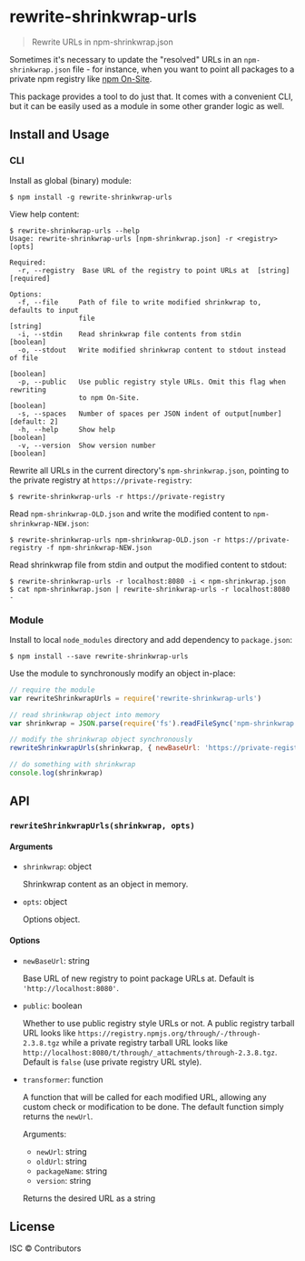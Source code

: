 # rewrite-shrinkwrap-urls

> Rewrite URLs in npm-shrinkwrap.json

Sometimes it's necessary to update the "resolved" URLs in an `npm-shrinkwrap.json` file - for instance, when you want to point all packages to a private npm registry like [npm On-Site](https://www.npmjs.com/npm/on-site).

This package provides a tool to do just that. It comes with a convenient CLI, but it can be easily used as a module in some other grander logic as well.

## Install and Usage

### CLI

Install as global (binary) module:

```
$ npm install -g rewrite-shrinkwrap-urls
```

View help content:

```
$ rewrite-shrinkwrap-urls --help
Usage: rewrite-shrinkwrap-urls [npm-shrinkwrap.json] -r <registry> [opts]

Required:
  -r, --registry  Base URL of the registry to point URLs at  [string] [required]

Options:
  -f, --file     Path of file to write modified shrinkwrap to, defaults to input
                 file                                                   [string]
  -i, --stdin    Read shrinkwrap file contents from stdin              [boolean]
  -o, --stdout   Write modified shrinkwrap content to stdout instead of file
                                                                       [boolean]
  -p, --public   Use public registry style URLs. Omit this flag when rewriting
                 to npm On-Site.                                       [boolean]
  -s, --spaces   Number of spaces per JSON indent of output[number] [default: 2]
  -h, --help     Show help                                             [boolean]
  -v, --version  Show version number                                   [boolean]
```

Rewrite all URLs in the current directory's `npm-shrinkwrap.json`, pointing to the private registry at `https://private-registry`:

```
$ rewrite-shrinkwrap-urls -r https://private-registry
```

Read `npm-shrinkwrap-OLD.json` and write the modified content to `npm-shrinkwrap-NEW.json`:

```
$ rewrite-shrinkwrap-urls npm-shrinkwrap-OLD.json -r https://private-registry -f npm-shrinkwrap-NEW.json
```

Read shrinkwrap file from stdin and output the modified content to stdout:

```
$ rewrite-shrinkwrap-urls -r localhost:8080 -i < npm-shrinkwrap.json
$ cat npm-shrinkwrap.json | rewrite-shrinkwrap-urls -r localhost:8080 -
```

### Module

Install to local `node_modules` directory and add dependency to `package.json`:

```
$ npm install --save rewrite-shrinkwrap-urls
```

Use the module to synchronously modify an object in-place:

```js
// require the module
var rewriteShrinkwrapUrls = require('rewrite-shrinkwrap-urls')

// read shrinkwrap object into memory
var shrinkwrap = JSON.parse(require('fs').readFileSync('npm-shrinkwrap.json', { encoding: 'utf8' }))

// modify the shrinkwrap object synchronously
rewriteShrinkwrapUrls(shrinkwrap, { newBaseUrl: 'https://private-registry' })

// do something with shrinkwrap
console.log(shrinkwrap)
```

## API

### `rewriteShrinkwrapUrls(shrinkwrap, opts)`

#### Arguments

- `shrinkwrap`: object

    Shrinkwrap content as an object in memory.

- `opts`: object

    Options object.

#### Options

- `newBaseUrl`: string

    Base URL of new registry to point package URLs at. Default is `'http://localhost:8080'`.

- `public`: boolean

    Whether to use public registry style URLs or not. A public registry tarball URL looks like `https://registry.npmjs.org/through/-/through-2.3.8.tgz` while a private registry tarball URL looks like `http://localhost:8080/t/through/_attachments/through-2.3.8.tgz`. Default is `false` (use private registry URL style).

- `transformer`: function

    A function that will be called for each modified URL, allowing any custom check or modification to be done. The default function simply returns the `newUrl`.

    Arguments:

    - `newUrl`: string
    - `oldUrl`: string
    - `packageName`: string
    - `version`: string

    Returns the desired URL as a string

## License

ISC © Contributors
